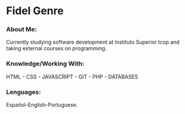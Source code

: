 <html>		

 <tittle> 
 <h1>
	 Fidel Genre
 </h1> 
 </tittle> 

<h3>
About Me:
</h3>

<body>
	
<p>
Currently studying software development at Instituto Superior Icop and taking external courses on programming.
</p>

<h3>
Knowledge/Working With:
</h3>

<P>	
HTML - CSS - JAVASCRIPT - GIT - PHP - DATABASES
</P>

<h3>
Lenguages:
</h3>

<P>
Español-English-Portuguese.
</p>

</body>
</html>
